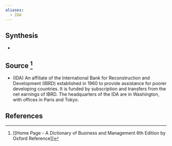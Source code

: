 ```yaml
---
aliases:
  - IDA
---
```

## Synthesis
- 
## Source [^1]
- (IDA) An affiliate of the International Bank for Reconstruction and Development (IBRD) established in 1960 to provide assistance for poorer developing countries. It is funded by subscription and transfers from the net earnings of IBRD. The headquarters of the IDA are in Washington, with offices in Paris and Tokyo.
## References

[^1]: [[Home Page - A Dictionary of Business and Management 6th Edition by Oxford Reference]]